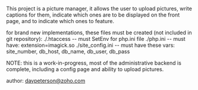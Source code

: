 This project is a picture manager, it allows the user to upload pictures,
write captions for them, indicate which ones are to be displayed on the front page,
and to indicate which ones to feature.

for brand new implementations, these files must be created (not included in git repository):
./.htaccess -- must SetEnv for php.ini file
./php.ini -- must have: extension=imagick.so
./site_config.ini -- must have these vars: site_number, db_host, db_name, db_user, db_pass

NOTE: this is a work-in-progress, most of the administrative backend is complete,
including a config page and ability to upload pictures.

author: davpeterson@zoho.com
